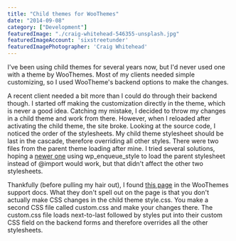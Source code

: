 ```yaml
---
title: "Child themes for WooThemes"
date: "2014-09-08"
category: ["Development"]
featuredImage: "./craig-whitehead-546355-unsplash.jpg"
featuredImageAccount: 'sixstreetunder'
featuredImagePhotographer: 'Craig Whitehead'
---
```


I've been using child themes for several years now, but I'd never used one with a theme by WooThemes. Most of my clients needed simple customizing, so I used WooTheme's backend options to make the changes.

A recent client needed a bit more than I could do through their backend though. I started off making the customization directly in the theme, which is never a good idea. Catching my mistake, I decided to throw my changes in a child theme and work from there. However, when I reloaded after activating the child theme, the site broke. Looking at the source code, I noticed the order of the stylesheets. My child theme stylesheet should be last in the cascade, therefore overriding all other styles. There were two files from the parent theme loading after mine. I tried several solutions, hoping a [newer one](https://ulrich.pogson.ch/how-to-load-the-parent-styles-in-child-themes) using wp\_enqueue\_style to load the parent stylesheet instead of @import would work, but that didn't affect the other two stylesheets.

Thankfully (before pulling my hair out), I found [this page](https://support.woothemes.com/hc/en-us/articles/203105897-How-to-setup-and-use-a-child-theme) in the WooThemes support docs. What they don't spell out on the page is that you don't actually make CSS changes in the child theme style.css. You make a second CSS file called custom.css and make your changes there. The custom.css file loads next-to-last followed by styles put into their custom CSS field on the backend forms and therefore overrides all the other stylesheets.

